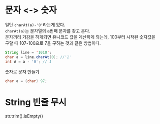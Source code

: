 # 문자 <-> 숫자
일단 `charAt(a)-'0'`라는게 있다.  
`charAt(a)`는 문자열의 a번째 문자를 갖고 온다.  
문자끼리 가감을 하게되면 유니코드 값을 계산하게 되는데,
100부터 시작된 숫자값을 구할 때 107-100으로 7을 구하는 것과 같은 방법이다.
```java
String line = '1010';
char a = line.charAt(0); //'1'
int A = a - '0'; // 1
```
숫자로 문자 만들기
```java
char a = (char) 97;
```

# String 빈줄 무시
str.trim().isEmpty()